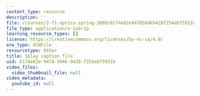 ```yaml
---
content_type: resource
description: ''
file: /courses/2-71-optics-spring-2009/8174e82e947850469428f254abf5931b_jNSvbmc_ecM.vtt
file_type: application/x-subrip
learning_resource_types: []
license: https://creativecommons.org/licenses/by-nc-sa/4.0/
ocw_type: OCWFile
resourcetype: Other
title: 3play caption file
uid: 8174e82e-9478-5046-9428-f254abf5931b
video_files:
  video_thumbnail_file: null
video_metadata:
  youtube_id: null
---
```

